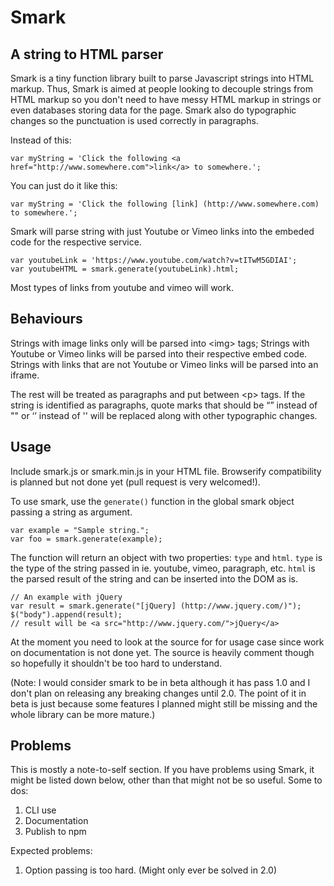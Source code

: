 # Smark
## A string to HTML parser

Smark is a tiny function library built to parse Javascript strings into HTML markup. Thus, Smark is aimed at people looking to decouple strings from HTML markup so you don't need to have messy HTML markup in strings or even databases storing data for the page. Smark also do typographic changes so the punctuation is used correctly in paragraphs.

Instead of this:

```
var myString = 'Click the following <a href="http://www.somewhere.com">link</a> to somewhere.';
```

You can just do it like this:

```
var myString = 'Click the following [link] (http://www.somewhere.com) to somewhere.';
```

Smark will parse string with just Youtube or Vimeo links into the embeded code for the respective service.

```
var youtubeLink = 'https://www.youtube.com/watch?v=tITwM5GDIAI';
var youtubeHTML = smark.generate(youtubeLink).html;
```

Most types of links from youtube and vimeo will work.

## Behaviours

Strings with image links only will be parsed into \<img> tags;
Strings with Youtube or Vimeo links will be parsed into their respective embed code.
Strings with links that are not Youtube or Vimeo links will be parsed into an iframe.

The rest will be treated as paragraphs and put between \<p> tags. If the string is identified as paragraphs, quote marks that should be “” instead of "" or ‘’ instead of '' will be replaced along with other typographic changes.

## Usage

Include smark.js or smark.min.js in your HTML file. Browserify compatibility is planned but not done yet (pull request is very welcomed!).

To use smark, use the `generate()` function in the global smark object passing a string as argument.

```
var example = "Sample string.";
var foo = smark.generate(example);
```

The function will return an object with two properties: `type` and `html`. `type` is the type of the string passed in ie. youtube, vimeo, paragraph, etc. `html` is the parsed result of the string and can be inserted into the DOM as is.

```
// An example with jQuery
var result = smark.generate("[jQuery] (http://www.jquery.com/)");
$("body").append(result);
// result will be <a src="http://www.jquery.com/">jQuery</a>
```

At the moment you need to look at the source for for usage case since work on documentation is not done yet. The source is heavily comment though so hopefully it shouldn't be too hard to understand.


(Note: I would consider smark to be in beta although it has pass 1.0 and I don't plan on releasing any breaking changes until 2.0. The point of it in beta is just because some features I planned might still be missing and the whole library can be more mature.)

## Problems

This is mostly a note-to-self section. If you have problems using Smark, it might be listed down below, other than that might not be so useful. Some to dos:

1. CLI use
1. Documentation
1. Publish to npm

Expected problems:

1. Option passing is too hard. (Might only ever be solved in 2.0)